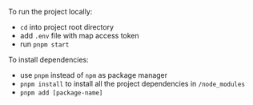To run the project locally:

- `cd` into project root directory
- add `.env` file with map access token
- run `pnpm start`

To install dependencies:

- use `pnpm` instead of `npm` as package manager
- `pnpm install` to install all the project dependencies in `/node_modules`
- `pnpm add [package-name]`